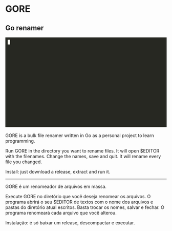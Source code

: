# GORE
## Go renamer

![Gore demo](assets/gore_demo.gif)

GORE is a bulk file renamer written in Go as a personal project to learn programming.

Run GORE in the directory you want to rename files. It will open $EDITOR with the filenames. Change the names, save and quit. It will rename every file you changed.

Install: just download a release, extract and run it.

----

GORE é um renomeador de arquivos em massa.

Execute GORE no diretório que você deseja renomear os arquivos. O programa abrirá o seu $EDITOR de textos com o nome dos arquivos e pastas do diretório atual escritos. Basta trocar os nomes, salvar e fechar. O programa renomeará cada arquivo que você alterou.

Instalação: é só baixar um release, descompactar e executar.
